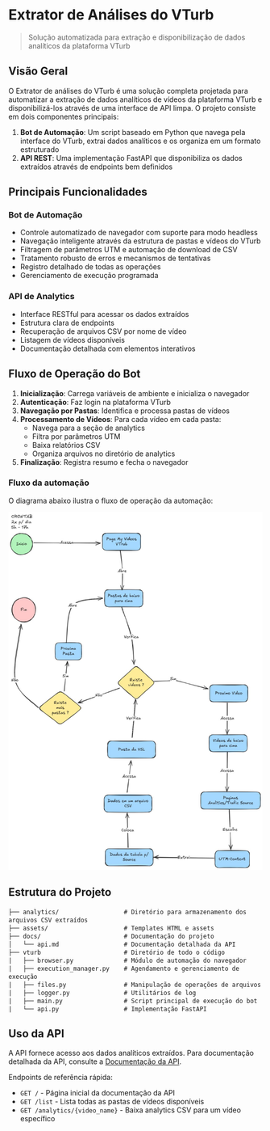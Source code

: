 # Extrator de Análises do VTurb

> Solução automatizada para extração e disponibilização de dados analíticos da plataforma VTurb

## Visão Geral

O Extrator de análises do VTurb é uma solução completa projetada para automatizar a extração de dados analíticos de vídeos da plataforma VTurb e disponibilizá-los através de uma interface de API limpa. O projeto consiste em dois componentes principais:

1. **Bot de Automação**: Um script baseado em Python que navega pela interface do VTurb, extrai dados analíticos e os organiza em um formato estruturado
2. **API REST**: Uma implementação FastAPI que disponibiliza os dados extraídos através de endpoints bem definidos

## Principais Funcionalidades

### Bot de Automação

- Controle automatizado de navegador com suporte para modo headless
- Navegação inteligente através da estrutura de pastas e vídeos do VTurb
- Filtragem de parâmetros UTM e automação de download de CSV
- Tratamento robusto de erros e mecanismos de tentativas
- Registro detalhado de todas as operações
- Gerenciamento de execução programada

### API de Analytics

- Interface RESTful para acessar os dados extraídos
- Estrutura clara de endpoints
- Recuperação de arquivos CSV por nome de vídeo
- Listagem de vídeos disponíveis
- Documentação detalhada com elementos interativos

## Fluxo de Operação do Bot

1. **Inicialização**: Carrega variáveis de ambiente e inicializa o navegador
2. **Autenticação**: Faz login na plataforma VTurb
3. **Navegação por Pastas**: Identifica e processa pastas de vídeos
4. **Processamento de Vídeos**: Para cada vídeo em cada pasta:
   - Navega para a seção de analytics
   - Filtra por parâmetros UTM
   - Baixa relatórios CSV
   - Organiza arquivos no diretório de analytics
5. **Finalização**: Registra resumo e fecha o navegador

### Fluxo da automação

O diagrama abaixo ilustra o fluxo de operação da automação:

![Diagrama de Fluxo da Automação](docs/flow-diagram.jpeg)

## Estrutura do Projeto

```
├── analytics/                  # Diretório para armazenamento dos arquivos CSV extraídos
├── assets/                     # Templates HTML e assets
├── docs/                       # Documentação do projeto
│   └── api.md                  # Documentação detalhada da API
├── vturb                       # Diretório de todo o código
|   ├── browser.py              # Módulo de automação do navegador
|   ├── execution_manager.py    # Agendamento e gerenciamento de execução
|   ├── files.py                # Manipulação de operações de arquivos
|   ├── logger.py               # Utilitários de log
|   ├── main.py                 # Script principal de execução do bot
|   └── api.py                  # Implementação FastAPI
```

## Uso da API

A API fornece acesso aos dados analíticos extraídos. Para documentação detalhada da API, consulte a [Documentação da API](docs/api.md).

Endpoints de referência rápida:

- `GET /` - Página inicial da documentação da API
- `GET /list` - Lista todas as pastas de vídeos disponíveis
- `GET /analytics/{video_name}` - Baixa analytics CSV para um vídeo específico